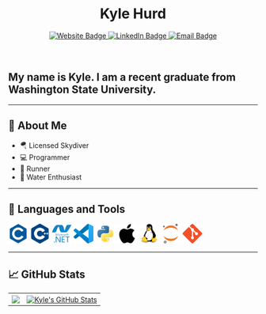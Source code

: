 <!-- Header Information -->
<div id="header" align="center">
    <h1>Kyle Hurd</h1>
    <div id="badges">
        <a href="https://khurd21.github.io" target="_blank">
            <img
                src="https://img.shields.io/badge/Website-gray?style=for-the-badge&logo=safari&logoColor=white"
                alt="Website Badge"/>
        </a>
        <a href="https://www.linkedin.com/in/kyle-hurd-ab8168252/" target="_blank">
            <img
                src="https://img.shields.io/badge/LinkedIn-blue?style=for-the-badge&logo=linkedin&logoColor=white"
                alt="LinkedIn Badge"/>
        </a>
        <a href="mailto: kyle.hurd@wsu.edu" target="_blank">
            <img
                src="https://img.shields.io/badge/Contact Me-orange?style=for-the-badge&logo=minutemailer&logoColor=white"
                alt="Email Badge"/>
        </a>
    </div>
</div>

<br />
<br />

<!-- Intro -->

## My name is Kyle. I am a recent graduate from Washington State University.

---

## 💁 About Me

- 🪂 Licensed Skydiver
- 💻 Programmer
- 🏃 Runner
- 🍾 Water Enthusiast

---

## 🧰 Languages and Tools

<div>
    <img src="https://github.com/devicons/devicon/blob/master/icons/c/c-plain.svg"
        title="C" alt="C"
        width="40" height="40" />
    <img src="https://github.com/devicons/devicon/blob/master/icons/cplusplus/cplusplus-plain.svg"
        title="C++" alt="C++"
        width="40" height="40" />
    <img src="https://github.com/devicons/devicon/blob/master/icons/dot-net/dot-net-plain-wordmark.svg"
        title="dotnet" alt="dotnet"
        width="40" height="40" />
    <img src="https://github.com/devicons/devicon/blob/master/icons/vscode/vscode-original.svg"
        title="vscode" alt="vscode"
        width="40" height="40" />
    <img src="https://github.com/devicons/devicon/blob/master/icons/python/python-original.svg"
        title="python" alt="python"
        width="40" height="40" />
    <img src="https://github.com/devicons/devicon/blob/master/icons/apple/apple-original.svg"
        title="MacOS" alt="MacOS"
        width="40" height="40" />
    <img src="https://github.com/devicons/devicon/blob/master/icons/linux/linux-original.svg"
        title="linux" alt="linux"
        width="40" height="40" />
    <img src="https://github.com/devicons/devicon/blob/master/icons/jupyter/jupyter-original.svg"
        title="jupyter" alt="jupyter"
        width="40" height="40" />
    <img src="https://github.com/devicons/devicon/blob/master/icons/git/git-original.svg"
        title="git" alt="git"
        width="40" height="40" />
</div>

--- 

## 📈 GitHub Stats

<div align="center">
    <table>
    <tr>
        <td>
            <a href="https://github.com/khurd21/">
                <img
                    align="center"
                    src="https://github-readme-stats.vercel.app/api/top-langs/?username=khurd21&hide=html,tcl,jupyter%20notebook&title_color=ffffff&text_color=c9cacc&icon_color=2bbc8a&bg_color=1d1f21&layout=compact&langs_count=10"
                />
            </a>
            <td>
            <a href="https://github.com/khurd21/">
                <img
                    align="center"
                    src="https://github-readme-stats.vercel.app/api?username=khurd21&show_icons=true&line_height=27&count_private=true&title_color=ffffff&text_color=c9cacc&icon_color=2bbc8a&bg_color=1d1f21"
                    alt="Kyle's GitHub Stats"
                />
            </a>
        </td>
    </tr>
    </table>
</div>

